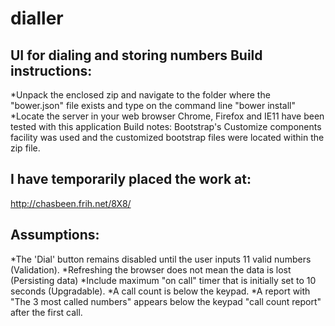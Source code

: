 # dialler
UI for dialing and storing numbers
Build instructions:
-------------------
*Unpack the enclosed zip and navigate to the folder where the "bower.json" file exists and type on the command line "bower install"
*Locate the server in your web browser Chrome, Firefox and IE11 have been tested with this application
Build notes: Bootstrap's Customize components facility was used and the customized bootstrap files were located within the zip file.

I have temporarily placed the work at:
-------------------------------------- 
http://chasbeen.frih.net/8X8/

Assumptions:
------------
*The 'Dial' button remains disabled until the user inputs 11 valid numbers (Validation).
*Refreshing the browser does not mean the data is lost (Persisting data)
*Include maximum "on call" timer that is initially set to 10 seconds (Upgradable).
*A call count is below the keypad.
*A report with "The 3 most called numbers" appears below the keypad "call count report" after the first call.
